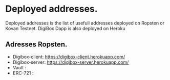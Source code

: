 # Deployed addresses.

Deployed addresses is the list of usefull addresses deployed on Ropsten or Kovan Testnet.
DigiBox Dapp is also deployed on Heroku

## Adresses Ropsten.

- Digibox-client: https://digibox-client.herokuapp.com/
- Digibox-server: https://digibox-server.herokuapp.com/
- Vault : 
- ERC-721 :
